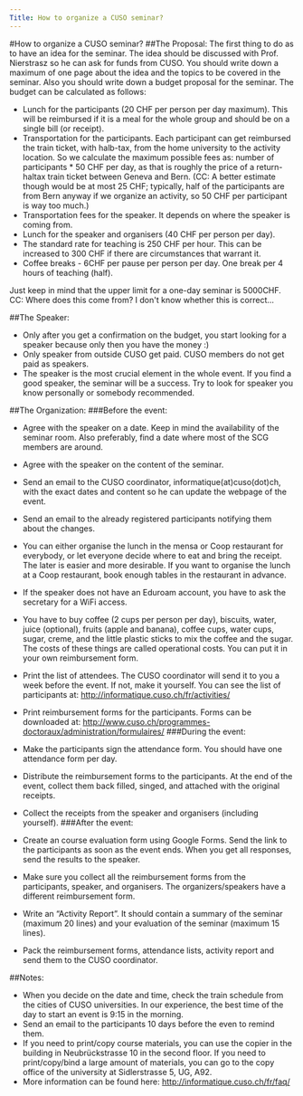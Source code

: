 ```yaml
---
Title: How to organize a CUSO seminar?
---
```

#How to organize a CUSO seminar?
##The Proposal:
The first thing to do as to have an idea for the seminar. The idea should be discussed with Prof. Nierstrasz so he can ask for funds from CUSO. You should write down a maximum of one page about the idea and the topics to be covered in the seminar. Also you should write down a budget proposal for the seminar. The budget can be calculated as follows:

-  Lunch for the participants (20 CHF per person per day maximum). This will be reimbursed if it is a meal for the whole group and should be on a single bill (or receipt).
-  Transportation for the participants. Each participant can get reimbursed the train ticket, with halb-tax, from the home university to the activity location. So we calculate the maximum possible fees as: number of participants \* 50 CHF per day, as that is roughly the price of a return-haltax train ticket between Geneva and Bern. (CC: A better estimate though would be at most 25 CHF; typically, half of the participants are from Bern anyway if we organize an activity, so 50 CHF per participant is way too much.)
-  Transportation fees for the speaker. It depends on where the speaker is coming from.
-  Lunch for the speaker and organisers (40 CHF per person per day).
-  The standard rate for teaching is 250 CHF per hour. This can be increased to 300 CHF if there are circumstances that warrant it.
-  Coffee breaks - 6CHF per pause per person per day. One break per 4 hours of teaching (half).

Just keep in mind that the upper limit for a one-day seminar is 5000CHF. CC: Where does this come from? I don't know whether this is correct...

##The Speaker:

-  Only after you get a confirmation on the budget, you start looking for a speaker because  only then you have the money :)
-  Only speaker from outside CUSO get paid. CUSO members do not get paid as speakers.
-  The speaker is the most crucial element in the whole event. If you find a good speaker, the seminar will be a success. Try to look for speaker you know personally or somebody recommended.

##The Organization:
###Before the event:

-  Agree with the speaker on a date. Keep in mind the availability of the seminar room. Also preferably, find a date where most of the SCG members are around.
-  Agree with the speaker on the content of the seminar. 
-  Send an email to the CUSO coordinator, informatique(at)cuso(dot)ch, with the exact dates and content so he can update the webpage of the event. 
-  Send an email to the already registered participants notifying them about the changes.
-  You can either organise the lunch in the mensa or Coop restaurant for everybody, or let everyone decide where to eat and bring the receipt. The later is easier and more desirable. If you want to organise the lunch at a Coop restaurant, book enough tables in the restaurant in advance.
-  If the speaker does not have an Eduroam account, you have to ask the secretary for a WiFi access.
-  You have to buy coffee (2 cups per person per day), biscuits, water, juice (optional), fruits (apple and banana), coffee cups, water cups, sugar, creme, and the little plastic sticks to mix the coffee and the sugar. The costs of these things are called operational costs. You can put it in your own reimbursement form.
-  Print the list of attendees. The CUSO coordinator will send it to you a week before the event. If not, make it yourself. You can see the list of participants at: http://informatique.cuso.ch/fr/activities/
-  Print reimbursement forms for the participants. Forms can be downloaded at: http://www.cuso.ch/programmes-doctoraux/administration/formulaires/
###During the event:

-  Make the participants sign the attendance form. You should have one attendance form per day.
-  Distribute the reimbursement forms to the participants. At the end of the event, collect them back filled, singed, and attached with the original receipts. 
-  Collect the receipts from the speaker and organisers (including yourself).
###After the event:

-  Create an course evaluation form using Google Forms. Send the link to the participants as soon as the event ends. When you get all responses, send the results to the speaker.
-  Make sure you collect all the reimbursement forms from the participants, speaker, and organisers. The organizers/speakers have a different reimbursement form.
-  Write an “Activity Report”. It should contain a summary of the seminar (maximum 20 lines) and your evaluation of the seminar (maximum 15 lines).
-  Pack the reimbursement forms, attendance lists, activity report and send them to the CUSO coordinator.

##Notes:

-  When you decide on the date and time, check the train schedule from the cities of CUSO universities. In our experience, the best time of the day to start an event is 9:15 in the morning.
-  Send an email to the participants 10 days before the even to remind them.
-  If you need to print/copy course materials, you can use the copier in the building in Neubrückstrasse 10 in the second floor. If you need to print/copy/bind a large amount of materials, you can go to the copy office of the university at Sidlerstrasse 5, UG, A92.
-  More information can be found here: http://informatique.cuso.ch/fr/faq/
